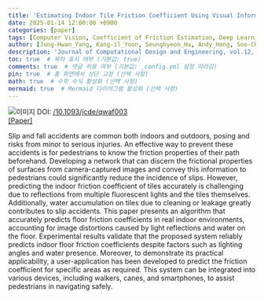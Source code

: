 ```yaml
---
title: 'Estimating Indoor Tile Friction Coefficient Using Visual Information'
date: 2025-01-14 12:00:00 +0900
categories: [paper]
tags: [Computer Vision, Coefficient of Friction Estimation, Deep Learning]     # TAG names should always be lowercase
author: [Jung‐Hwan_Yang, Kang-il_Yoon, Seunghyeon_Ha, Andy_Hong, Soo-Chul_Lim]
description: 'Journal of Computational Design and Engineering, vol.12, Issue 1, January 2025, Pages 331–341'
toc: true  # 목차 표시 여부 (기본값: true)
comments: true  # 댓글 허용 여부 (기본값: _config.yml 설정 따라감)
pin: true  # 홈 화면에서 상단 고정 (선택 사항)
math: true  # 수학 수식 활성화 (선택 사항)
mermaid: true  # Mermaid 다이어그램 활성화 (선택 사항)
---
```

![이미지](/assets/image/estimating_indoor_tile_friction.jpg)
DOI: <a href="https://academic.oup.com/jcde/advance-article/doi/10.1093/jcde/qwaf003/7954144" target="_blank">/10.1093/jcde/qwaf003</a><br>
<a href="https://academic.oup.com/jcde/advance-article/doi/10.1093/jcde/qwaf003/7954144" target="_blank">[Paper]</a> &nbsp;&nbsp;

Slip and fall accidents are common both indoors and outdoors, posing and risks from minor to serious injuries. An effective way to prevent these accidents is for pedestrians to know the friction properties of their path beforehand. Developing a network that can discern the frictional properties of surfaces from camera-captured images and convey this information to pedestrians could significantly reduce the incidence of slips. However, predicting the indoor friction coefficient of tiles accurately is challenging due to reflections from multiple fluorescent lights and the tiles themselves. Additionally, water accumulation on tiles due to cleaning or leakage greatly contributes to slip accidents. This paper presents an algorithm that accurately predicts floor friction coefficients in real indoor environments, accounting for image distortions caused by light reflections and water on the floor. Experimental results validate that the proposed system reliably predicts indoor floor friction coefficients despite factors such as lighting angles and water presence. Moreover, to demonstrate its practical applicability, a user-application has been developed to predict the friction coefficient for specific areas as required. This system can be integrated into various devices, including walkers, canes, and smartphones, to assist pedestrians in navigating safely.